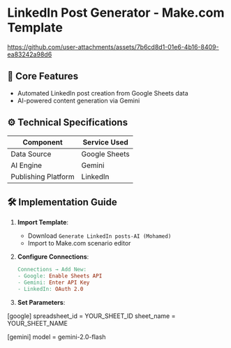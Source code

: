 # LinkedIn Post Generator - Make.com Template


https://github.com/user-attachments/assets/7b6cd8d1-01e6-4b16-8409-ea83242a98d6


## 📌 Core Features
- Automated LinkedIn post creation from Google Sheets data
- AI-powered content generation via Gemini

## ⚙️ Technical Specifications
| Component           | Service Used       |
|---------------------|--------------------| 
| Data Source         | Google Sheets      |
| AI Engine           | Gemini             |
| Publishing Platform | LinkedIn           |


## 🛠 Implementation Guide
1. **Import Template**:
   - Download `Generate LinkedIn posts-AI (Mohamed)`
   - Import to Make.com scenario editor

2. **Configure Connections**:
   ```makefile
   Connections → Add New:
   - Google: Enable Sheets API
   - Gemini: Enter API Key
   - LinkedIn: OAuth 2.0
   
 3. **Set Parameters**:
 
[google]
spreadsheet_id = YOUR_SHEET_ID
sheet_name = YOUR_SHEET_NAME

[gemini]
model = gemini-2.0-flash
